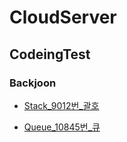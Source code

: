 # CloudServer

## CodeingTest
### Backjoon
- [Stack_9012번_괄호](./Backjoon/Stack/9012%EB%B2%88_%EA%B4%84%ED%98%B8/9012%EB%B2%88_%EA%B4%84%ED%98%B8.md)

- [Queue_10845번_큐](./Backjoon/Queue/10845%EB%B2%88_%ED%81%90/10845%EB%B2%88_%ED%81%90.md)
